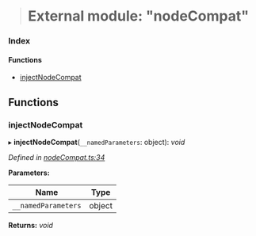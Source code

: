 > # External module: "nodeCompat"

### Index

#### Functions

* [injectNodeCompat](_nodecompat_.md#injectnodecompat)

## Functions

###  injectNodeCompat

▸ **injectNodeCompat**(`__namedParameters`: object): *void*

*Defined in [nodeCompat.ts:34](https://github.com/polkadot-js/api/blob/70dadb8/packages/api/src/nodeCompat.ts#L34)*

**Parameters:**

Name | Type |
------ | ------ |
`__namedParameters` | object |

**Returns:** *void*